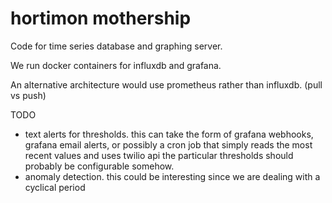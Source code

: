 # hortimon mothership

Code for time series database and graphing server.

We run docker containers for influxdb and grafana.

An alternative architecture would use prometheus rather than influxdb. (pull vs push)

TODO
- text alerts for thresholds. this can take the form of grafana webhooks, grafana email alerts,
  or possibly a cron job that simply reads the most recent values and uses twilio api
  the particular thresholds should probably be configurable somehow.
- anomaly detection. this could be interesting since we are dealing with a cyclical period
  

